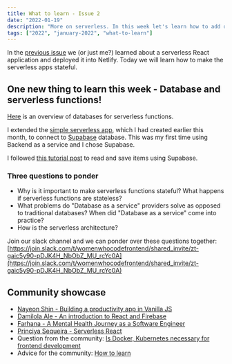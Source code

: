 ```yaml
---
title: What to learn - Issue 2
date: "2022-01-19"
description: "More on serverless. In this week let's learn how to add database connectivity to the serverless functions."
tags: ["2022", "january-2022", "what-to-learn"]
---
```


In the [previous issue](../newsletter-issue-1/) we (or just me?) learned about a serverless React application and deployed it into Netlify. Today we will learn how to make the serverless apps stateful.

## One new thing to learn this week - Database and serverless functions!

[Here](https://princiya.com/blog/serverless-react/#overview-of-databases-for-serverless-functions) is an overview of databases for serverless functions.

I extended the [simple serverless app](https://princiya.com/blog/serverless-react/), which I had created earlier this month, to connect to [Supabase](https://supabase.com/) database. This was my first time using Backend as a service and I chose Supabase.

I followed [this tutorial post](https://www.netlify.com/blog/2021/06/28/saving-data-to-supabase-and-getting-it-back-again/) to read and save items using Supabase.


### Three questions to ponder

- Why is it important to make serverless functions stateful? What happens if serverless functions are stateless?
- What problems do "Database as a service" providers solve as opposed to traditional databases? When did "Database as a service" come into practice?
- How is the serverless architecture?

Join our slack channel and we can ponder over these questions together: [https://join.slack.com/t/womenwhocodefrontend/shared_invite/zt-gaic5y90-pDJK4H_NbObZ_MU_rcYc0A](https://join.slack.com/t/womenwhocodefrontend/shared_invite/zt-gaic5y90-pDJK4H_NbObZ_MU_rcYc0A)

## Community showcase

- [Nayeon Shin - Building a productivity app in Vanilla JS](../jan-14-nayeon-shin/)
- [Damilola Ale - An introduction to React and Firebase](../jan-18-damilola-ale/)
- [Farhana - A Mental Health Journey as a Software Engineer](https://dev.to/farhanaxmustafa/a-mental-health-journey-as-a-software-engineer-g48)
- [Princiya Sequeira - Serverless React](https://princiya.com/blog/serverless-react/)
- Question from the community: [Is Docker, Kubernetes necessary for frontend development](https://princiya.com/blog/docker-k8s-for-frontend/)
- Advice for the community: [How to learn](https://princiya.com/blog/how-to-learn)


